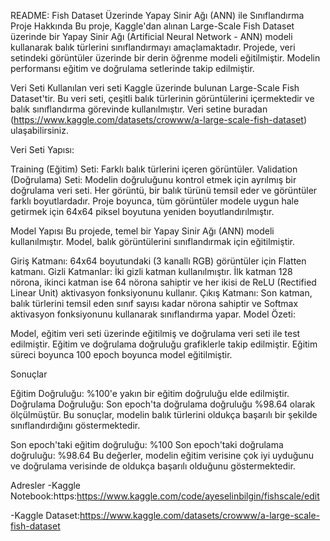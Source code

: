 
README: Fish Dataset Üzerinde Yapay Sinir Ağı (ANN) ile Sınıflandırma
Proje Hakkında
Bu proje, Kaggle'dan alınan Large-Scale Fish Dataset üzerinde bir Yapay Sinir Ağı (Artificial Neural Network - ANN) modeli kullanarak balık türlerini sınıflandırmayı amaçlamaktadır. Projede, veri setindeki görüntüler üzerinde bir derin öğrenme modeli eğitilmiştir. Modelin performansı eğitim ve doğrulama setlerinde takip edilmiştir.

Veri Seti
Kullanılan veri seti Kaggle üzerinde bulunan Large-Scale Fish Dataset'tir. Bu veri seti, çeşitli balık türlerinin görüntülerini içermektedir ve balık sınıflandırma görevinde kullanılmıştır. Veri setine buradan (https://www.kaggle.com/datasets/crowww/a-large-scale-fish-dataset) ulaşabilirsiniz.

Veri Seti Yapısı:

Training (Eğitim) Seti: Farklı balık türlerini içeren görüntüler.
Validation (Doğrulama) Seti: Modelin doğruluğunu kontrol etmek için ayrılmış bir doğrulama veri seti.
Her görüntü, bir balık türünü temsil eder ve görüntüler farklı boyutlardadır. Proje boyunca, tüm görüntüler modele uygun hale getirmek için 64x64 piksel boyutuna yeniden boyutlandırılmıştır.

Model Yapısı
Bu projede, temel bir Yapay Sinir Ağı (ANN) modeli kullanılmıştır. Model, balık görüntülerini sınıflandırmak için eğitilmiştir.

Giriş Katmanı: 64x64 boyutundaki (3 kanallı RGB) görüntüler için Flatten katmanı.
Gizli Katmanlar: İki gizli katman kullanılmıştır. İlk katman 128 nörona, ikinci katman ise 64 nörona sahiptir ve her ikisi de ReLU (Rectified Linear Unit) aktivasyon fonksiyonunu kullanır.
Çıkış Katmanı: Son katman, balık türlerini temsil eden sınıf sayısı kadar nörona sahiptir ve Softmax aktivasyon fonksiyonunu kullanarak sınıflandırma yapar.
Model Özeti:

Model, eğitim veri seti üzerinde eğitilmiş ve doğrulama veri seti ile test edilmiştir. Eğitim ve doğrulama doğruluğu grafiklerle takip edilmiştir. Eğitim süreci boyunca 100 epoch boyunca model eğitilmiştir.

Sonuçlar

Eğitim Doğruluğu: %100'e yakın bir eğitim doğruluğu elde edilmiştir.
Doğrulama Doğruluğu: Son epoch'ta doğrulama doğruluğu %98.64 olarak ölçülmüştür.
Bu sonuçlar, modelin balık türlerini oldukça başarılı bir şekilde sınıflandırdığını göstermektedir. 

Son epoch'taki eğitim doğruluğu: %100
Son epoch'taki doğrulama doğruluğu: %98.64
Bu değerler, modelin eğitim verisine çok iyi uyduğunu ve doğrulama verisinde de oldukça başarılı olduğunu göstermektedir.

Adresler
-Kaggle Notebook:https:https://www.kaggle.com/code/ayeselinbilgin/fishscale/edit

-Kaggle Dataset:https://www.kaggle.com/datasets/crowww/a-large-scale-fish-dataset
